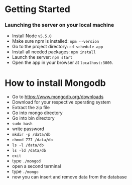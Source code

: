 # Getting Started

### Launching the server on your local machine
- Install Node `v5.5.0`
- Make sure npm is installed: `npm --version`
- Go to the project directory: `cd schedule-app`
- Install all needed packages: `npm install`
- Launch the server: `npm start`
- Open the app in your browser at `localhost:3000`.

# How to install Mongodb

- Go to https://www.mongodb.org/downloads
- Download for your respective operating system
- Extract the zip file 
- Go into mongo directory
- Go into bin directory
- `sudo bash`
- write password
- `mkdir -p /data/db`
- `chmod 777 /data/db`
- `ls -l /data/db`
- `ls -ld /data/db`
- `exit`
- type `./mongod`
- open a second terminal
- type `./mongo`
- now you can insert and remove data from the database

